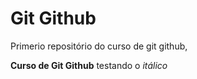 # **Git Github**
 Primerio repositório do curso de git github,

 **Curso de Git Github** testando o *itálico*
